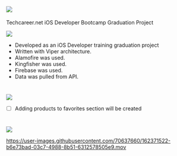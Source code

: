 # ![](https://img.shields.io/badge/Food_Ordering_App-000000?style=for-the-badge&logo=ios&logoColor=white)
 Techcareer.net iOS Developer Bootcamp Graduation Project

![](https://img.shields.io/badge/About_Project-FA7343?style=for-the-badge&logo=s&logoColor=white)

- Developed as an iOS Developer training graduation project
- Written with Viper architecture.
- Alamofire was used.
- Kingfisher was used. 
- Firebase was used.
- Data was pulled from API.

#
![](https://img.shields.io/badge/Things_To_Do-FA7343?style=for-the-badge&logo=s&logoColor=white)

- [ ] Adding products to favorites section will be created

#
![](https://img.shields.io/badge/Video_From_App-FA7343?style=for-the-badge&logo=s&logoColor=white)


https://user-images.githubusercontent.com/70637660/162371522-b6e73bad-03c7-4988-8b51-6312578505e9.mov

